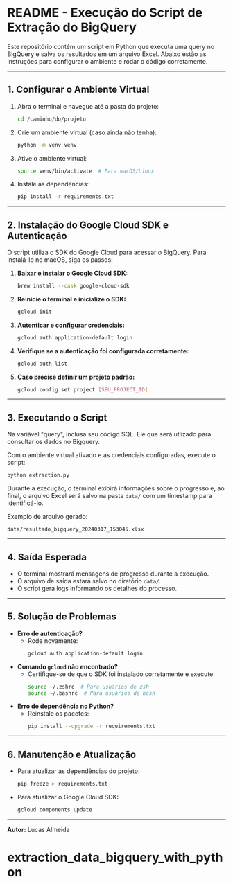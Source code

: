 # README - Execução do Script de Extração do BigQuery

Este repositório contém um script em Python que executa uma query no BigQuery e salva os resultados em um arquivo Excel. Abaixo estão as instruções para configurar o ambiente e rodar o código corretamente.

---

## 1. **Configurar o Ambiente Virtual**

1. Abra o terminal e navegue até a pasta do projeto:
   ```sh
   cd /caminho/do/projeto
   ```

2. Crie um ambiente virtual (caso ainda não tenha):
   ```sh
   python -m venv venv
   ```

3. Ative o ambiente virtual:
   ```sh
   source venv/bin/activate  # Para macOS/Linux
   ````

4. Instale as dependências:
   ```sh
   pip install -r requirements.txt
   ```

---

## 2. **Instalação do Google Cloud SDK e Autenticação**

O script utiliza o SDK do Google Cloud para acessar o BigQuery. Para instalá-lo no macOS, siga os passos:

1. **Baixar e instalar o Google Cloud SDK:**
   ```sh
   brew install --cask google-cloud-sdk
   ```

2. **Reinicie o terminal e inicialize o SDK:**
   ```sh
   gcloud init
   ```

3. **Autenticar e configurar credenciais:**
   ```sh
   gcloud auth application-default login
   ```

4. **Verifique se a autenticação foi configurada corretamente:**
   ```sh
   gcloud auth list
   ```

5. **Caso precise definir um projeto padrão:**
   ```sh
   gcloud config set project [SEU_PROJECT_ID]
   ```

---

## 3. **Executando o Script**

Na variável "query", inclusa seu código SQL. Ele que será utlizado para consultar os dados no Bigquery.

Com o ambiente virtual ativado e as credenciais configuradas, execute o script:
```sh
python extraction.py
```

Durante a execução, o terminal exibirá informações sobre o progresso e, ao final, o arquivo Excel será salvo na pasta `data/` com um timestamp para identificá-lo.

Exemplo de arquivo gerado:
```
data/resultado_bigquery_20240317_153045.xlsx
```

---

## 4. **Saída Esperada**

- O terminal mostrará mensagens de progresso durante a execução.
- O arquivo de saída estará salvo no diretório `data/`.
- O script gera logs informando os detalhes do processo.

---

## 5. **Solução de Problemas**

- **Erro de autenticação?**
  - Rode novamente:
    ```sh
    gcloud auth application-default login
    ```
- **Comando `gcloud` não encontrado?**
  - Certifique-se de que o SDK foi instalado corretamente e execute:
    ```sh
    source ~/.zshrc  # Para usuários de zsh
    source ~/.bashrc  # Para usuários de bash
    ```
- **Erro de dependência no Python?**
  - Reinstale os pacotes:
    ```sh
    pip install --upgrade -r requirements.txt
    ```

---

## 6. **Manutenção e Atualização**

- Para atualizar as dependências do projeto:
  ```sh
  pip freeze > requirements.txt
  ```
- Para atualizar o Google Cloud SDK:
  ```sh
  gcloud components update
  ```


---

**Autor:** Lucas Almeida 

# extraction_data_bigquery_with_python
